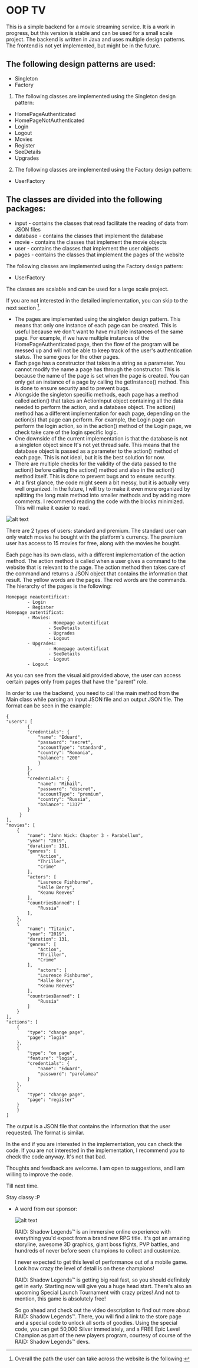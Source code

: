 # OOP TV


This is a simple backend for a movie streaming service. It is a work in progress, but this version
is stable and can be used for a small scale project. The backend is written in Java and uses
multiple design patterns. The frontend is not yet implemented, but might be in the future.

## The following design patterns are used:
- Singleton
- Factory


1. The following classes are implemented using the Singleton design pattern:
- HomePageAuthenticated
- HomePageNotAuthenticated
- Login
- Logout
- Movies
- Register
- SeeDetails
- Upgrades

2. The following classes are implemented using the Factory design pattern:
- UserFactory


## The classes are divided into the following packages:
- input - contains the classes that read facilitate the reading of data from JSON files
- database - contains the classes that implement the database
- movie - contains the classes that implement the movie objects
- user - contains the classes that implement the user objects
- pages - contains the classes that implement the pages of the website


The following classes are implemented using the Factory design pattern:
- UserFactory

The classes are scalable and can be used for a large scale project.

If you are not interested in the detailed implementation, you can skip to the next section [^TLDR].

- The pages are implemented using the singleton design pattern. This means that only one instance
  of each page can be created. This is useful because we don't want to have multiple instances of
  the same page. For example, if we have multiple instances of the HomePageAuthenticated page, then
  the flow of the program will be messed up and will not be able to keep track of the user's
  authentication status. The same goes for the other pages.
- Each page has a constructor that takes in a string as a parameter. You cannot modify the
  name a page has through the constructor. This is because the name of the page is set when the
  page is created. You can only get an instance of a page by calling the getInstance() method.
  This is done to ensure security and to prevent bugs.
- Alongside the singleton specific methods, each page has a method called action()
  that takes an ActionInput object containing all the data needed to perform the action, and
  a database object. The action() method has a different implementation for each page, depending
  on the action(s) that page can perform. For example, the Login page can perform the login action,
  so in the action() method of the Login page, we check take care of the login specific logic.
- One downside of the current implementation is that the database is not a singleton object
  since It's not yet thread safe. This means that the database object is passed as a parameter to
  the action() method of each page. This is not ideal, but it is the best solution for now.
- There are multiple checks for the validity of the data passed to the action() before calling
  the action() method and also in the action() method itself. This is done to prevent bugs and
  to ensure security.
- At a first glance, the code might seem a bit messy, but it is actually very well organized.
  In the future, I will try to make it even more organized by splitting the long main method
  into smaller methods and by adding more comments. I recommend reading the code with the
  blocks minimized. This will make it easier to read.


[^TLDR]: Overall the path the user can take across the website is the following:

![alt text](layout.png)

There are 2 types of users: standard and premium. The standard user can only watch movies
he bought with the platform's currency. The premium user has access to 15 movies for free,
along with the movies he bought.

Each page has its own class, with a different implementation of the action method. The action method
is called when a user gives a command to the website that is relevant to the page. The action method
then takes care of the command and returns a JSON object that contains the information that result.
The yellow words are the pages. The red words are the commands. The hierarchy of the pages is the
following:

    Homepage neautentificat:
            - Login
            - Register
    Homepage autentificat:
            - Movies:
                    - Homepage autentificat
                    - SeeDetails
                    - Upgrades
                    - Logout
            - Upgrades:
                    - Homepage autentificat
                    - SeeDetails
                    - Logout
            - Logout

As you can see from the visual aid provided above, the user can access certain pages
only from pages that have the "parent" role.

In order to use the backend, you need to call the main method from the Main class while
parsing an input JSON file and an output JSON file. The format can be seen in the example:

    {
    "users": [
            {
            "credentials": {
                "name": "Eduard",
                "password": "secret",
                "accountType": "standard",
                "country": "Romania",
                "balance": "200"
                }
            },
            {
            "credentials": {
                "name": "Mihail",
                "password": "discret",
                "accountType": "premium",
                "country": "Russia",
                "balance": "1337"
            }
         }
    ],
    "movies": [
        {
            "name": "John Wick: Chapter 3 - Parabellum",
            "year": "2019",
            "duration": 131,
            "genres": [
                "Action",
                "Thriller",
                "Crime"
            ],
            "actors": [
                "Laurence Fishburne",
                "Halle Berry",
                "Keanu Reeves"
            ],
            "countriesBanned": [
                "Russia"
            ],
        },
        {
            "name": "Titanic",
            "year": "2019",
            "duration": 131,
            "genres": [
                "Action",
                "Thriller",
                "Crime"
            ],
                "actors": [
                "Laurence Fishburne",
                "Halle Berry",
                "Keanu Reeves"
            ],
            "countriesBanned": [
                "Russia"
            ]
        }
    ],
    "actions": [
        {
            "type": "change page",
            "page": "login"
        },
        {
            "type": "on page",
            "feature": "login",
            "credentials": {
                "name": "Eduard",
                "password": "parolamea"
            }
        },
        {
            "type": "change page",
            "page": "register"
        }
        }
    ]

The output is a JSON file that contains the information that the user requested. The format is
similar.

In the end if you are interested in the implementation, you can check the code. If you are not
interested in the implementation, I recommend you to check the code anyway. It's not that bad.

Thoughts and feedback are welcome. I am open to suggestions, and I am willing to improve the code.

Till next time.

Stay classy :P





- A word from our sponsor:

  ![alt text](sponsor.gif)

  RAID: Shadow Legends™️ is an immersive online experience with everything you'd expect from a brand new RPG title. It's got an amazing storyline, awesome 3D graphics, giant boss fights, PVP battles, and hundreds of never before seen champions to collect and customize.
  
  I never expected to get this level of performance out of a mobile game. Look how crazy the level of detail is on these champions!
  
  RAID: Shadow Legends™️ is getting big real fast, so you should definitely get in early. Starting now will give you a huge head start. There's also an upcoming Special Launch Tournament with crazy prizes! And not to mention, this game is absolutely free!
  
  So go ahead and check out the video description to find out more about RAID: Shadow Legends™️. There, you will find a link to the store page and a special code to unlock all sorts of goodies. Using the special code, you can get 50,000 Silver immediately, and a FREE Epic Level Champion as part of the new players program, courtesy of course of the RAID: Shadow Legends™️ devs.
